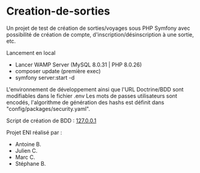 # Creation-de-sorties

Un projet de test de création de sorties/voyages sous PHP Symfony avec possibilité de création de compte, d'inscription/désinscription à une sortie, etc.

Lancement en local
  * Lancer WAMP Server (MySQL 8.0.31 | PHP 8.0.26)
  * composer update (première exec)
  * symfony server:start -d

L'environnement de développement ainsi que l'URL Doctrine/BDD sont modifiables dans le fichier .env
Les mots de passes utilisateurs sont encodés, l'algorithme de génération des hashs est définit dans "config/packages/security.yaml".

Script de création de BDD : [127.0.0.1](https://github.com/Foxxyyy/Creation-de-sorties/blob/main/127_0_0_1.sql)

Projet ENI réalisé par :
  * Antoine B.
  * Julien C.
  * Marc C.
  * Stéphane B.
